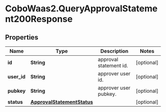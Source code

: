 # CoboWaas2.QueryApprovalStatement200Response

## Properties

Name | Type | Description | Notes
------------ | ------------- | ------------- | -------------
**id** | **String** | approval statement id. | [optional] 
**user_id** | **String** | approver user id. | [optional] 
**pubkey** | **String** | approver user pubkey. | [optional] 
**status** | [**ApprovalStatementStatus**](ApprovalStatementStatus.md) |  | [optional] 


